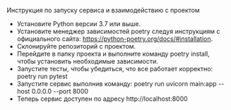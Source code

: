 Инструкция по запуску сервиса и взаимодействию с проектом
- Установите Python версии 3.7 или выше.
- Установите менеджер зависимостей poetry следуя инструкциям с официального сайта: https://python-poetry.org/docs/#installation.
- Склонируйте репозиторий с проектом.
- Перейдите в папку проекта и выполните команду poetry install, чтобы установить необходимые зависимости.
- Запустите тесты, чтобы убедиться, что все работает корректно:
   poetry run pytest
- Запустите сервис выполнив команду:
   poetry run uvicorn main:app --host 0.0.0.0 --port 8000
- Теперь сервис доступен по адресу http://localhost:8000
